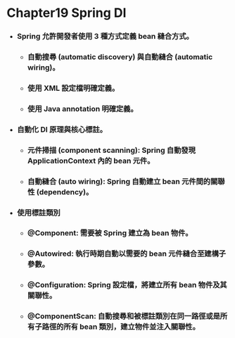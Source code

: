 Chapter19 Spring DI
=====
* ### Spring 允許開發者使用 3 種方式定義 bean 縫合方式。
    * ### 自動搜尋 (automatic discovery) 與自動縫合 (automatic wiring)。
    * ### 使用 XML 設定檔明確定義。
    * ### 使用 Java annotation 明確定義。
* ### 自動化 DI 原理與核心標註。
    * ### 元件掃描 (component scanning): Spring 自動發現 ApplicationContext 內的 bean 元件。
    * ### 自動縫合 (auto wiring): Spring 自動建立 bean 元件間的關聯性 (dependency)。
* ### 使用標註類別
    * ### \@Component: 需要被 Spring 建立為 bean 物件。
    * ### \@Autowired: 執行時期自動以需要的 bean 元件縫合至建構子參數。
    * ### \@Configuration: Spring 設定檔，將建立所有 bean 物件及其關聯性。
    * ### \@ComponentScan: 自動搜尋和被標註類別在同一路徑或是所有子路徑的所有 bean 類別，建立物件並注入關聯性。
<br />
